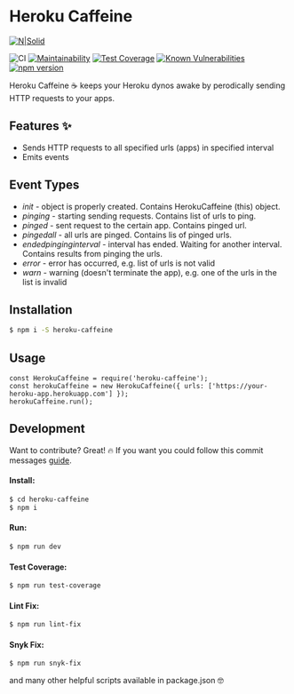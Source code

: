 
# Heroku Caffeine

[![N|Solid](https://github.com/marcinxkaminski/heroku-caffeine/blob/master/public/heroku-caffeine-banner.png?raw=true)](https://github.com/marcinxkaminski/heroku-caffeine/blob/master/public/heroku-caffeine-banner.png?raw=true)

![CI](https://github.com/marcinxkaminski/heroku-caffeine/workflows/CI/badge.svg?branch=master)
[![Maintainability](https://api.codeclimate.com/v1/badges/bd7d2545e1e2fb5aed9a/maintainability)](https://codeclimate.com/github/marcinxkaminski/heroku-caffeine/maintainability)
[![Test Coverage](https://api.codeclimate.com/v1/badges/bd7d2545e1e2fb5aed9a/test_coverage)](https://codeclimate.com/github/marcinxkaminski/heroku-caffeine/test_coverage)
[![Known Vulnerabilities](https://snyk.io/test/github/marcinxkaminski/heroku-caffeine/badge.svg?targetFile=package.json)](https://snyk.io/test/github/marcinxkaminski/heroku-caffeine?targetFile=package.json)
[![npm version](https://badge.fury.io/js/heroku-caffeine.svg)](https://badge.fury.io/js/heroku-caffeine)



Heroku Caffeine ☕️ keeps your Heroku dynos awake by perodically sending HTTP requests to your apps.


## Features ✨
  - Sends HTTP requests to all specified urls (apps) in specified interval
  - Emits events


## Event Types
  - _init_ - object is properly created. Contains HerokuCaffeine (this) object.
  - _pinging_ - starting sending requests. Contains list of urls to ping.
  - _pinged_ - sent request to the certain app. Contains pinged url.
  - _pingedall_ - all urls are pinged. Contains lis of pinged urls.
  - _endedpinginginterval_ - interval has ended. Waiting for another interval. Contains results from pinging the urls.
  - _error_ - error has occurred, e.g. list of urls is not valid
  - _warn_ - warning (doesn't terminate the app), e.g. one of the urls in the list is invalid


## Installation
```sh
$ npm i -S heroku-caffeine
```

## Usage
```
const HerokuCaffeine = require('heroku-caffeine');
const herokuCaffeine = new HerokuCaffeine({ urls: ['https://your-heroku-app.herokuapp.com'] });
herokuCaffeine.run();
```


## Development
Want to contribute? Great! 🔥
If you want you could follow this commit messages [guide](https://gitmoji.carloscuesta.me/).

#### Install:
```sh
$ cd heroku-caffeine
$ npm i
```

#### Run:
```sh
$ npm run dev
```

#### Test Coverage:
```sh
$ npm run test-coverage
```

#### Lint Fix:
```sh
$ npm run lint-fix
```

#### Snyk Fix:
```sh
$ npm run snyk-fix
```

and many other helpful scripts available in package.json 🤓
